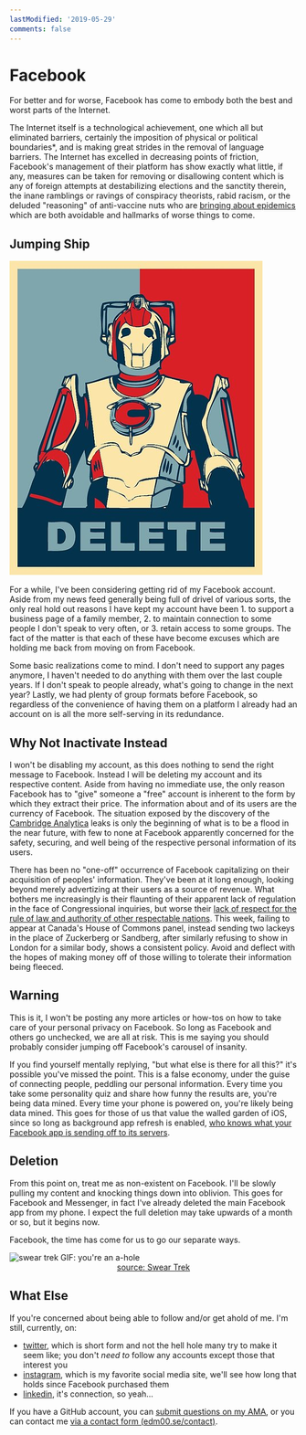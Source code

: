 ```yaml
---
lastModified: '2019-05-29'
comments: false
---
```


# Facebook

For better and for worse, Facebook has come to embody both the best and worst parts of the Internet.

The Internet itself is a technological achievement, one which all but eliminated barriers, certainly the imposition of physical or political boundaries\*, and is making great strides in the removal of language barriers. The Internet has excelled in decreasing points of friction, Facebook's management of their platform has show exactly what little, if any, measures can be taken for removing or disallowing content which is any of foreign attempts at destabilizing elections and the sanctity therein, the inane ramblings or ravings of conspiracy theorists, rabid racism, or the deluded "reasoning" of anti-vaccine nuts who are [bringing about epidemics][measles-epidemic] which are both avoidable and hallmarks of worse things to come.

## Jumping Ship

![Cyberman DELETE](img/Cyberman_Delete.jpg)

For a while, I've been considering getting rid of my Facebook account. Aside from my news feed generally being full of drivel of various sorts, the only real hold out reasons I have kept my account have been 1. to support a business page of a family member, 2. to maintain connection to some people I don't speak to very often, or 3. retain access to some groups. The fact of the matter is that each of these have become excuses which are holding me back from moving on from Facebook.

Some basic realizations come to mind. I don't need to support any pages anymore, I haven't needed to do anything with them over the last couple years. If I don't speak to people already, what's going to change in the next year? Lastly, we had plenty of group formats before Facebook, so regardless of the convenience of having them on a platform I already had an account on is all the more self-serving in its redundance.

## Why Not Inactivate Instead

I won't be disabling my account, as this does nothing to send the right message to Facebook. Instead I will be deleting my account and its respective content. Aside from having no immediate use, the only reason Facebook has to "give" someone a "free" account is inherent to the form by which they extract their price. The information about and of its users are the currency of Facebook. The situation exposed by the discovery of the [Cambridge Analytica][wiki-ca] leaks is only the beginning of what is to be a flood in the near future, with few to none at Facebook apparently concerned for the safety, securing, and well being of the respective personal information of its users.

There has been no "one-off" occurrence of Facebook capitalizing on their acquisition of peoples' information. They've been at it long enough, looking beyond merely advertizing at their users as a source of revenue. What bothers me increasingly is their flaunting of their apparent lack of regulation in the face of Congressional inquiries, but worse their [lack of respect for the rule of law and authority of other respectable nations][cbc-fb]. This week, failing to appear at Canada's House of Commons panel, instead sending two lackeys in the place of Zuckerberg or Sandberg, after similarly refusing to show in London for a similar body, shows a consistent policy. Avoid and deflect with the hopes of making money off of those willing to tolerate their information being fleeced.

## Warning

This is it, I won't be posting any more articles or how-tos on how to take care of your personal privacy on Facebook. So long as Facebook and others go unchecked, we are all at risk. This is me saying you should probably consider jumping off Facebook's carousel of insanity.

If you find yourself mentally replying, "but what else is there for all this?" it's possible you've missed the point. This is a false economy, under the guise of connecting people, peddling our personal information. Every time you take some personality quiz and share how funny the results are, you're being data mined. Every time your phone is powered on, you're likely being data mined. This goes for those of us that value the walled garden of iOS, since so long as background app refresh is enabled, [who knows what your Facebook app is sending off to its servers][fb-bg].

## Deletion

From this point on, treat me as non-existent on Facebook. I'll be slowly pulling my content and knocking things down into oblivion. This goes for Facebook and Messenger, in fact I've already deleted the main Facebook app from my phone. I expect the full deletion may take upwards of a month or so, but it begins now.

Facebook, the time has come for us to go our separate ways.

<img src="https://66.media.tumblr.com/aa0557d12b8a77972d28db7c0fd94da7/tumblr_pljgswS3pM1vaqoiqo1_250.gif" alt="swear trek GIF: you're an a-hole" width="460">

<center><a href="https://sweartrek.tumblr.com/post/182460924601">source: Swear Trek</a></center>

## What Else

If you're concerned about being able to follow and/or get ahold of me. I'm still, currently, on:

- [<i class="fa fa-fw fa-twitter"></i>twitter][tweeter], which is short form and not the hell hole many try to make it seem like; you don't _need to_ follow any accounts except those that interest you
- [<i class="fa fa-fw fa-instagram"></i>instagram][ig], which is my favorite social media site, we'll see how long that holds since Facebook purchased them
- [<i class="fa fa-fw fa-linkedin"></i>linkedin][linkedin], it's connection, so yeah...

If you have a GitHub account, you can [submit questions on my AMA][ama], or you can contact me [via a contact form (edm00.se/contact)][contact-form].

[measles-epidemic]: https://www.npr.org/sections/health-shots/2019/04/30/718220586/is-measles-here-to-stay
[wiki-ca]: https://en.wikipedia.org/wiki/Cambridge_Analytica
[cbc-fb]: https://www.cbc.ca/news/politics/facebook-contempt-parliament-1.5145347
[fb-bg]: https://www.washingtonpost.com/technology/2019/05/28/its-middle-night-do-you-know-who-your-iphone-is-talking/?noredirect=on
[tweeter]: https://twitter.com/edm00se
[ig]: https://twitter.com/edm00se
[linkedin]: https://www.linkedin.com/in/emccormick
[ama]: https://github.com/edm00se/ama
[contact-form]: https://edm00.se/contact